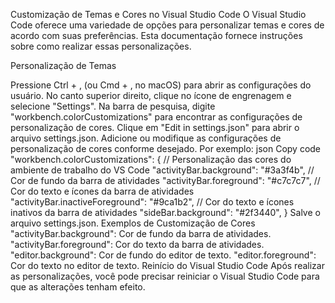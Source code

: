 Customização de Temas e Cores no Visual Studio Code
O Visual Studio Code oferece uma variedade de opções para personalizar temas e cores de acordo com suas preferências. 
Esta documentação fornece instruções sobre como realizar essas personalizações.

Personalização de Temas

Pressione Ctrl + , (ou Cmd + , no macOS) para abrir as configurações do usuário.
No canto superior direito, clique no ícone de engrenagem e selecione "Settings".
Na barra de pesquisa, digite "workbench.colorCustomizations" para encontrar as configurações de personalização de cores.
Clique em "Edit in settings.json" para abrir o arquivo settings.json.
Adicione ou modifique as configurações de personalização de cores conforme desejado. Por exemplo:
json
Copy code
"workbench.colorCustomizations": {
        // Personalização das cores do ambiente de trabalho do VS Code
        "activityBar.background": "#3a3f4b",
        // Cor de fundo da barra de atividades
        "activityBar.foreground": "#c7c7c7",
        // Cor do texto e ícones da barra de atividades
        "activityBar.inactiveForeground": "#9ca1b2",
        // Cor do texto e ícones inativos da barra de atividades
        "sideBar.background": "#2f3440",
}
Salve o arquivo settings.json.
Exemplos de Customização de Cores
"activityBar.background": Cor de fundo da barra de atividades.
"activityBar.foreground": Cor do texto da barra de atividades.
"editor.background": Cor de fundo do editor de texto.
"editor.foreground": Cor do texto no editor de texto.
Reinício do Visual Studio Code
Após realizar as personalizações, você pode precisar reiniciar o Visual Studio Code para que as alterações tenham efeito.
